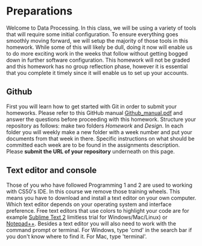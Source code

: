 # Preparations

Welcome to Data Processing. In this class, we will be using a variety of tools
that will require some initial configuration. To ensure everything goes
smoothly moving forward, we will setup the majority of those tools in this
homework. While some of this will likely be dull, doing it now will enable us
to do more exciting work in the weeks that follow without getting bogged down
in further software configuration. This homework will not be graded and this
homework has no group reflection phase, however it is essential that you
complete it timely since it will enable us to set up your accounts. 

## Github

First you will learn how to get started with Git in order to submit your homeworks.
Please refer to this GitHub manual [Github_manual.pdf] and answer the questions before proceeding with this homework.
Structure your repository as follows: make two folders *Homework* and *Design*. In each folder you will weekly make a new folder with a week number and put your documents from that week in there. Specific instructions on what should be committed each week are to be found in the assignments description.
Please __submit the URL of your repository__ underneath on this page.

[Github_manual.pdf]: Github_manual.pdf


## Text editor and console

Those of you who have followed Programming 1 and 2 are used to working with CS50's IDE. In this course we remove those training wheels. 
This means you have to download and install a text editor on your own computer. Which text editor depends on your operating system and interface preference. Free text editors that use colors to highlight your code are for example [Sublime Text 2]  limitless trial for Windows/Mac/Linux) or [Notepad++].
Besides a text editor you will also need to work with the command prompt or terminal. For Windows, type 'cmd' in the search bar if you don't know where to find it. For Mac, type 'terminal'. 

[Sublime Text 2]: https://sublimetext.com/2
[Notepad++]: https://notepad-plus-plus.org/download/v7.1.html


